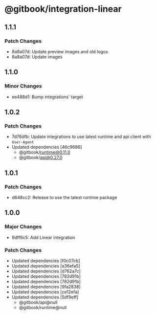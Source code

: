 # @gitbook/integration-linear

## 1.1.1

### Patch Changes

- 8a8a07d: Update preview images and old logos
- 8a8a07d: Update images

## 1.1.0

### Minor Changes

- ee488d1: Bump integrations' target

## 1.0.2

### Patch Changes

- 7d76dfb: Update integrations to use latest runtime and api client with `User-Agent`
- Updated dependencies [46c9686]
    - @gitbook/runtime@0.11.0
    - @gitbook/api@0.27.0

## 1.0.1

### Patch Changes

- d648cc2: Release to use the latest runtime package

## 1.0.0

### Major Changes

- 9dff6c5: Add Linear integration

### Patch Changes

- Updated dependencies [f0c07cb]
- Updated dependencies [e36efa5]
- Updated dependencies [d762a7c]
- Updated dependencies [782d91b]
- Updated dependencies [782d91b]
- Updated dependencies [9fa2838]
- Updated dependencies [ce12efa]
- Updated dependencies [5df9eff]
    - @gitbook/api@null
    - @gitbook/runtime@null
